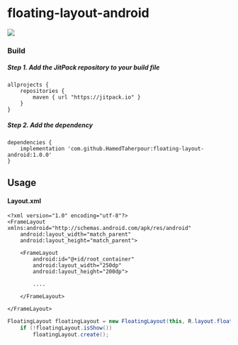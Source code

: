 # floating-layout-android
[![](https://jitpack.io/v/HamedTaherpour/floating-layout-android.svg)](https://jitpack.io/#HamedTaherpour/floating-layout-android)

### Build
##### Step 1. Add the JitPack repository to your build file
```build
allprojects {
	repositories {
		maven { url "https://jitpack.io" }
	}
}
```

##### Step 2. Add the dependency
```build
dependencies {
	implementation 'com.github.HamedTaherpour:floating-layout-android:1.0.0'
}
```

## Usage
#### Layout.xml

```layout
<?xml version="1.0" encoding="utf-8"?>
<FrameLayout xmlns:android="http://schemas.android.com/apk/res/android"
    android:layout_width="match_parent"
    android:layout_height="match_parent">

    <FrameLayout
        android:id="@+id/root_container"
        android:layout_width="250dp"
        android:layout_height="200dp">

        ....

    </FrameLayout>

</FrameLayout>
```
```java
FloatingLayout floatingLayout = new FloatingLayout(this, R.layout.floating_layout, this);
	if (!floatingLayout.isShow())
		floatingLayout.create();
```


